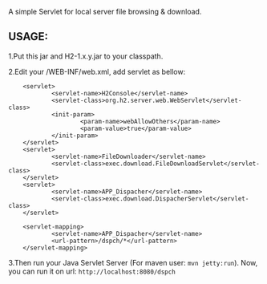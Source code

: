 A simple Servlet for local server file browsing & download.

USAGE:
---------------

1.Put this jar and H2-1.x.y.jar to your classpath.

2.Edit your /WEB-INF/web.xml, add servlet as bellow:

		<servlet>
				<servlet-name>H2Console</servlet-name>
				<servlet-class>org.h2.server.web.WebServlet</servlet-class>
				<init-param>
						<param-name>webAllowOthers</param-name>
						<param-value>true</param-value>
				</init-param>
		</servlet>
		<servlet>
				<servlet-name>FileDownloader</servlet-name>
				<servlet-class>exec.download.FileDownloadServlet</servlet-class>
		</servlet>
		<servlet>
				<servlet-name>APP_Dispacher</servlet-name>
				<servlet-class>exec.download.DispacherServlet</servlet-class>
		</servlet>

		<servlet-mapping>
				<servlet-name>APP_Dispacher</servlet-name>
				<url-pattern>/dspch/*</url-pattern>
		</servlet-mapping>

3.Then run your Java Servlet Server (For maven user: `mvn jetty:run`).
  Now, you can run it on url: `http://localhost:8080/dspch`